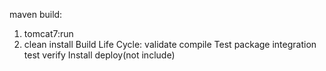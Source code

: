 
maven build:
  1) tomcat7:run
  2) clean install
      Build Life Cycle:
              validate
              compile
              Test
              package
              integration test
              verify
              Install
              deploy(not include)
 
